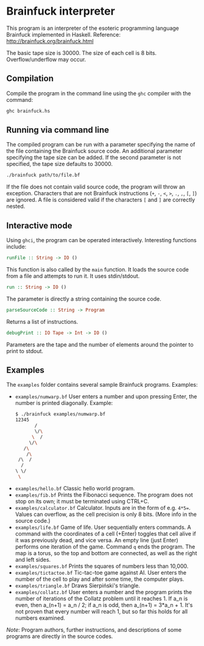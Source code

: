 # Brainfuck interpreter
This program is an interpreter of the esoteric programming language Brainfuck implemented in Haskell. Reference: http://brainfuck.org/brainfuck.html

The basic tape size is 30000. The size of each cell is 8 bits. Overflow/underflow may occur.

## Compilation
Compile the program in the command line using the `ghc` compiler with the command:

```bash
ghc brainfuck.hs
```

## Running via command line
The compiled program can be run with a parameter specifying the name of the file containing the Brainfuck source code. An additional parameter specifying the tape size can be added. If the second parameter is not specified, the tape size defaults to 30000.

```bash
./brainfuck path/to/file.bf
```

If the file does not contain valid source code, the program will throw an exception. Characters that are not Brainfuck instructions (`+`, `-`, `<`, `>`, `.`, `,`, `[`, `]`) are ignored. A file is considered valid if the characters `[` and `]` are correctly nested.

## Interactive mode
Using `ghci`, the program can be operated interactively. Interesting functions include:

```hs
runFile :: String -> IO ()
```

This function is also called by the `main` function. It loads the source code from a file and attempts to run it. It uses stdin/stdout.

```hs
run :: String -> IO ()
```

The parameter is directly a string containing the source code.

```hs
parseSourceCode :: String -> Program
```

Returns a list of instructions.

```hs
debugPrint :: IO Tape -> Int -> IO ()
```

Parameters are the tape and the number of elements around the pointer to print to stdout.

## Examples
The `examples` folder contains several sample Brainfuck programs.
Examples:

 - `examples/numwarp.bf` User enters a number and upon pressing Enter, the number is printed diagonally. Example:
    ```bash
    $ ./brainfuck examples/numwarp.bf
    12345
           /
           \/\
          \  /
         \/\
       /\
        /\
     /\  /
      /
    \ \/
     \
    ```
 - `examples/hello.bf` Classic hello world program.
 - `examples/fib.bf` Prints the Fibonacci sequence. The program does not stop on its own; it must be terminated using CTRL+C.
 - `examples/calculator.bf` Calculator. Inputs are in the form of e.g. `4*5=`. Values can overflow, as the cell precision is only 8 bits. (More info in the source code.)
 - `examples/life.bf` Game of life. User sequentially enters commands. A command with the coordinates of a cell (+Enter) toggles that cell alive if it was previously dead, and vice versa. An empty line (just Enter) performs one iteration of the game. Command `q` ends the program. The map is a torus, so the top and bottom are connected, as well as the right and left sides.
 - `examples/squares.bf` Prints the squares of numbers less than 10,000.
 - `examples/tictactoe.bf` Tic-tac-toe game against AI. User enters the number of the cell to play and after some time, the computer plays.
 - `examples/triangle.bf` Draws Sierpiński's triangle.
 - `examples/collatz.bf` User enters a number and the program prints the number of iterations of the Collatz problem until it reaches 1. If a_n is even, then a_(n+1) = a_n / 2; if a_n is odd, then a_(n+1) = 3*a_n + 1. It's not proven that every number will reach 1, but so far this holds for all numbers examined.

_Note_: Program authors, further instructions, and descriptions of some programs are directly in the source codes.
